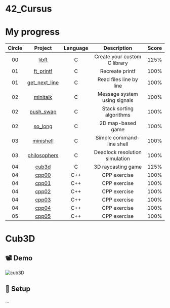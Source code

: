 # 42_Cursus

# My progress
|Circle | Project | Language | Description | Score | 
|:-----:|:-------:|:--------:|:-----------:|:-----:|
|00| [libft](https://github.com/yigit-toq/42_Cursus/tree/0-libft) | C | Create your custom C library | 125% |
|01| [ft_printf](https://github.com/yigit-toq/42_Cursus/tree/1-ft_printf) | C | Recreate printf | 100% |
|01| [get_next_line](https://github.com/yigit-toq/42_Cursus/tree/2-get_next_line) | C | Read files line by line | 100% |
|02| [minitalk](https://github.com/yigit-toq/42_Cursus/tree/3-minitalk) | C | Message system using signals | 100% |
|02| [push_swap](https://github.com/yigit-toq/42_Cursus/tree/5-push_swap) | C | Stack sorting algorithms | 100% |
|02| [so_long](https://github.com/yigit-toq/42_Cursus/tree/4-so_long) | C | 2D map-based game | 100% |
|03| [minishell](https://github.com/yigit-toq/42_Cursus/tree/7-minishell) | C | Simple command-line shell | 100% |
|03| [philosophers](https://github.com/yigit-toq/42_Cursus/tree/6-philosophers) | C | Deadlock resolution simulation | 100% |
|04| [cub3d](https://github.com/yigit-toq/42_Cursus/tree/8-cub3d) | C | 3D raycasting game | 125%
|04| [cpp00](https://github.com/yigit-toq/42_Cursus/tree/04-cpp00) | C++ | CPP exercise | 100%
|04| [cpp01](https://github.com/yigit-toq/42_Cursus/tree/04-cpp01) | C++ | CPP exercise | 100%
|04| [cpp02](https://github.com/yigit-toq/42_Cursus/tree/04-cpp02) | C++ | CPP exercise | 100%
|04| [cpp03](https://github.com/yigit-toq/42_Cursus/tree/04-cpp03) | C++ | CPP exercise | 100%
|04| [cpp04](https://github.com/yigit-toq/42_Cursus/tree/04-cpp04) | C++ | CPP exercise | 100%
|05| [cpp05](https://github.com/yigit-toq/42_Cursus/tree/05-cpp05) | C++ | CPP exercise | 100%

# Cub3D

## 📽️ Demo

![cub3D](https://github.com/user-attachments/assets/e2914311-8c13-48ea-a9d4-c2c7e7994c40)

## 🔧 Setup
...

